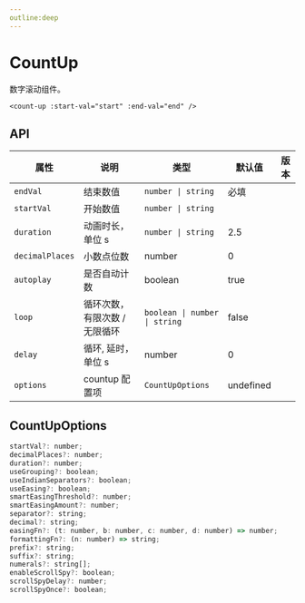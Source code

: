 ```yaml
---
outline:deep
---
```


<!-- markdownlint-disable-next-line -->
<script setup>
import CountUpExample from './example/CountUp.vue'
</script>

# CountUp

数字滚动组件。

```vue
<count-up :start-val="start" :end-val="end" />
```
<!-- markdownlint-disable-next-line -->
<count-up-example></count-up-example>

## API

| 属性 | 说明 | 类型 | 默认值 | 版本 |
|---|---|------|---|---|
| `endVal` | 结束数值 | `number \| string` | 必填 |  |
| `startVal` | 开始数值 |  `number \| string` |  |  |
| `duration` | 动画时长，单位 s | `number \| string` | 2.5 |  |
| `decimalPlaces` | 小数点位数 | number | 0 |  |
| `autoplay` | 是否自动计数 | boolean | true |  |
| `loop` | 循环次数，有限次数 / 无限循环 | `boolean \| number \| string` | false |  |
| `delay` | 循环, 延时，单位 s | number | 0 |  |
| `options` | countup 配置项 | `CountUpOptions` | undefined |  |

## CountUpOptions

```js
startVal?: number;
decimalPlaces?: number;
duration?: number;
useGrouping?: boolean;
useIndianSeparators?: boolean;
useEasing?: boolean;
smartEasingThreshold?: number;
smartEasingAmount?: number;
separator?: string;
decimal?: string;
easingFn?: (t: number, b: number, c: number, d: number) => number;
formattingFn?: (n: number) => string;
prefix?: string;
suffix?: string;
numerals?: string[];
enableScrollSpy?: boolean;
scrollSpyDelay?: number;
scrollSpyOnce?: boolean;
```
